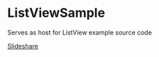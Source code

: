 ListViewSample
==============

Serves as host for ListView example source code

[Slideshare](http://www.slideshare.net/LopeEmano/android-development-list-view-adapter)
